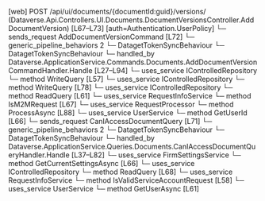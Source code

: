 [web] POST /api/ui/documents/{documentId:guid}/versions/  (Dataverse.Api.Controllers.UI.Documents.DocumentVersionsController.AddDocumentVersion)  [L67–L73] [auth=Authentication.UserPolicy]
  └─ sends_request AddDocumentVersionCommand [L72]
    └─ generic_pipeline_behaviors 2
      └─ DatagetTokenSyncBehaviour
      └─ DatagetTokenSyncBehaviour
    └─ handled_by Dataverse.ApplicationService.Commands.Documents.AddDocumentVersionCommandHandler.Handle [L27–L94]
      └─ uses_service IControlledRepository<Document>
        └─ method WriteQuery [L57]
      └─ uses_service IControlledRepository<DocumentStatus>
        └─ method WriteQuery [L78]
      └─ uses_service IControlledRepository<DocumentVersion>
        └─ method ReadQuery [L61]
      └─ uses_service RequestInfoService
        └─ method IsM2MRequest [L67]
      └─ uses_service RequestProcessor
        └─ method ProcessAsync [L88]
      └─ uses_service UserService
        └─ method GetUserId [L66]
  └─ sends_request CanIAccessDocumentQuery [L71]
    └─ generic_pipeline_behaviors 2
      └─ DatagetTokenSyncBehaviour
      └─ DatagetTokenSyncBehaviour
    └─ handled_by Dataverse.ApplicationService.Queries.Documents.CanIAccessDocumentQueryHandler.Handle [L37–L82]
      └─ uses_service FirmSettingsService
        └─ method GetCurrentSettingsAsync [L66]
      └─ uses_service IControlledRepository<Document>
        └─ method ReadQuery [L68]
      └─ uses_service RequestInfoService
        └─ method IsValidServiceAccountRequest [L58]
      └─ uses_service UserService
        └─ method GetUserAsync [L61]


